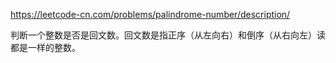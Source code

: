 https://leetcode-cn.com/problems/palindrome-number/description/

判断一个整数是否是回文数。回文数是指正序（从左向右）和倒序（从右向左）读都是一样的整数。

